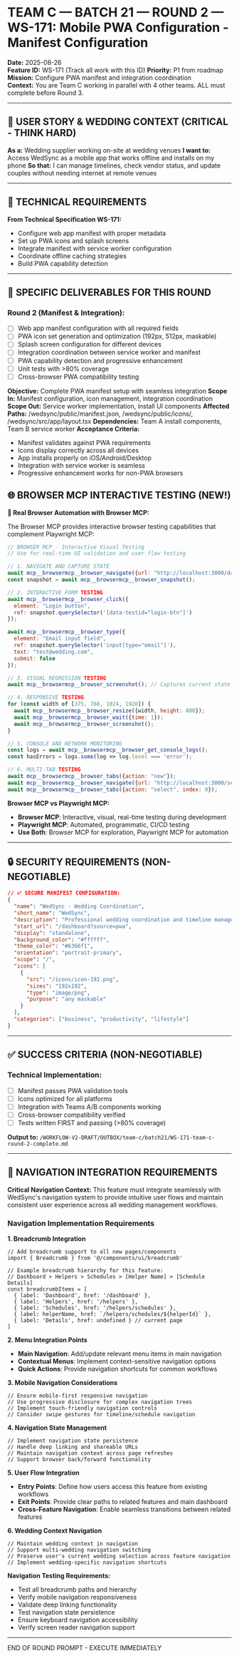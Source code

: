 # TEAM C — BATCH 21 — ROUND 2 — WS-171: Mobile PWA Configuration - Manifest Configuration

**Date:** 2025-08-26  
**Feature ID:** WS-171 (Track all work with this ID)
**Priority:** P1 from roadmap  
**Mission:** Configure PWA manifest and integration coordination  
**Context:** You are Team C working in parallel with 4 other teams. ALL must complete before Round 3.

---

## 🎯 USER STORY & WEDDING CONTEXT (CRITICAL - THINK HARD)

**As a:** Wedding supplier working on-site at wedding venues
**I want to:** Access WedSync as a mobile app that works offline and installs on my phone
**So that:** I can manage timelines, check vendor status, and update couples without needing internet at remote venues

---

## 🎯 TECHNICAL REQUIREMENTS

**From Technical Specification WS-171:**
- Configure web app manifest with proper metadata
- Set up PWA icons and splash screens
- Integrate manifest with service worker configuration
- Coordinate offline caching strategies
- Build PWA capability detection

---

## 🎯 SPECIFIC DELIVERABLES FOR THIS ROUND

### Round 2 (Manifest & Integration):
- [ ] Web app manifest configuration with all required fields
- [ ] PWA icon set generation and optimization (192px, 512px, maskable)
- [ ] Splash screen configuration for different devices
- [ ] Integration coordination between service worker and manifest
- [ ] PWA capability detection and progressive enhancement
- [ ] Unit tests with >80% coverage
- [ ] Cross-browser PWA compatibility testing

**Objective:** Complete PWA manifest setup with seamless integration
**Scope In:** Manifest configuration, icon management, integration coordination
**Scope Out:** Service worker implementation, install UI components
**Affected Paths:** /wedsync/public/manifest.json, /wedsync/public/icons/, /wedsync/src/app/layout.tsx
**Dependencies:** Team A install components, Team B service worker
**Acceptance Criteria:**
- Manifest validates against PWA requirements
- Icons display correctly across all devices
- App installs properly on iOS/Android/Desktop
- Integration with service worker is seamless
- Progressive enhancement works for non-PWA browsers


## 🌐 BROWSER MCP INTERACTIVE TESTING (NEW!)

**🚀 Real Browser Automation with Browser MCP:**

The Browser MCP provides interactive browser testing capabilities that complement Playwright MCP:

```javascript
// BROWSER MCP - Interactive Visual Testing
// Use for real-time UI validation and user flow testing

// 1. NAVIGATE AND CAPTURE STATE
await mcp__browsermcp__browser_navigate({url: "http://localhost:3000/dashboard"});
const snapshot = await mcp__browsermcp__browser_snapshot();

// 2. INTERACTIVE FORM TESTING
await mcp__browsermcp__browser_click({
  element: "Login button",
  ref: snapshot.querySelector('[data-testid="login-btn"]')
});

await mcp__browsermcp__browser_type({
  element: "Email input field", 
  ref: snapshot.querySelector('input[type="email"]'),
  text: "test@wedding.com",
  submit: false
});

// 3. VISUAL REGRESSION TESTING
await mcp__browsermcp__browser_screenshot(); // Captures current state

// 4. RESPONSIVE TESTING
for (const width of [375, 768, 1024, 1920]) {
  await mcp__browsermcp__browser_resize({width, height: 800});
  await mcp__browsermcp__browser_wait({time: 1});
  await mcp__browsermcp__browser_screenshot();
}

// 5. CONSOLE AND NETWORK MONITORING
const logs = await mcp__browsermcp__browser_get_console_logs();
const hasErrors = logs.some(log => log.level === 'error');

// 6. MULTI-TAB TESTING
await mcp__browsermcp__browser_tabs({action: "new"});
await mcp__browsermcp__browser_navigate({url: "http://localhost:3000/settings"});
await mcp__browsermcp__browser_tabs({action: "select", index: 0});
```

**Browser MCP vs Playwright MCP:**
- **Browser MCP**: Interactive, visual, real-time testing during development
- **Playwright MCP**: Automated, programmatic, CI/CD testing
- **Use Both**: Browser MCP for exploration, Playwright MCP for automation


---

## 🔒 SECURITY REQUIREMENTS (NON-NEGOTIABLE)

```json
// ✅ SECURE MANIFEST CONFIGURATION:
{
  "name": "WedSync - Wedding Coordination",
  "short_name": "WedSync",
  "description": "Professional wedding coordination and timeline management",
  "start_url": "/dashboard?source=pwa",
  "display": "standalone",
  "background_color": "#ffffff",
  "theme_color": "#6366f1",
  "orientation": "portrait-primary",
  "scope": "/",
  "icons": [
    {
      "src": "/icons/icon-192.png",
      "sizes": "192x192",
      "type": "image/png",
      "purpose": "any maskable"
    }
  ],
  "categories": ["business", "productivity", "lifestyle"]
}
```

---

## ✅ SUCCESS CRITERIA (NON-NEGOTIABLE)

### Technical Implementation:
- [ ] Manifest passes PWA validation tools
- [ ] Icons optimized for all platforms
- [ ] Integration with Teams A/B components working
- [ ] Cross-browser compatibility verified
- [ ] Tests written FIRST and passing (>80% coverage)

**Output to:** `/WORKFLOW-V2-DRAFT/OUTBOX/team-c/batch21/WS-171-team-c-round-2-complete.md`

---

## 🧭 NAVIGATION INTEGRATION REQUIREMENTS

**Critical Navigation Context:**
This feature must integrate seamlessly with WedSync's navigation system to provide intuitive user flows and maintain consistent user experience across all wedding management workflows.

### Navigation Implementation Requirements

**1. Breadcrumb Integration**
```tsx
// Add breadcrumb support to all new pages/components
import { Breadcrumb } from '@/components/ui/breadcrumb'

// Example breadcrumb hierarchy for this feature:
// Dashboard > Helpers > Schedules > [Helper Name] > [Schedule Details]
const breadcrumbItems = [
  { label: 'Dashboard', href: '/dashboard' },
  { label: 'Helpers', href: '/helpers' },
  { label: 'Schedules', href: '/helpers/schedules' },
  { label: helperName, href: `/helpers/schedules/${helperId}` },
  { label: 'Details', href: undefined } // current page
]
```

**2. Menu Integration Points**
- **Main Navigation**: Add/update relevant menu items in main navigation
- **Contextual Menus**: Implement context-sensitive navigation options
- **Quick Actions**: Provide navigation shortcuts for common workflows

**3. Mobile Navigation Considerations**
```tsx
// Ensure mobile-first responsive navigation
// Use progressive disclosure for complex navigation trees
// Implement touch-friendly navigation controls
// Consider swipe gestures for timeline/schedule navigation
```

**4. Navigation State Management**
```tsx
// Implement navigation state persistence
// Handle deep linking and shareable URLs
// Maintain navigation context across page refreshes
// Support browser back/forward functionality
```

**5. User Flow Integration**
- **Entry Points**: Define how users access this feature from existing workflows
- **Exit Points**: Provide clear paths to related features and main dashboard
- **Cross-Feature Navigation**: Enable seamless transitions between related features

**6. Wedding Context Navigation**
```tsx
// Maintain wedding context in navigation
// Support multi-wedding navigation switching
// Preserve user's current wedding selection across feature navigation
// Implement wedding-specific navigation shortcuts
```

**Navigation Testing Requirements:**
- Test all breadcrumb paths and hierarchy
- Verify mobile navigation responsiveness
- Validate deep linking functionality
- Test navigation state persistence
- Ensure keyboard navigation accessibility
- Verify screen reader navigation support

---

END OF ROUND PROMPT - EXECUTE IMMEDIATELY